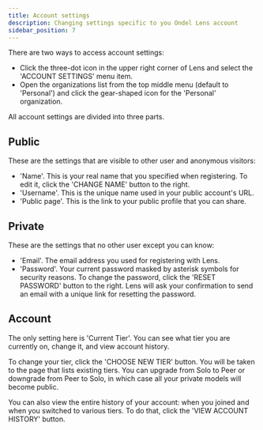 ```yaml
---
title: Account settings
description: Changing settings specific to you Ondel Lens account
sidebar_position: 7
---
```


There are two ways to access account settings:

- Click the three-dot icon in the upper right corner of Lens and select the 'ACCOUNT SETTINGS' menu item.
- Open the organizations list from the top middle menu (default to 'Personal') and click the gear-shaped icon for the 'Personal' organization.

All account settings are divided into three parts.

## Public

These are the settings that are visible to other user and anonymous visitors:

- 'Name'. This is your real name that you specified when registering. To edit it, click the 'CHANGE NAME' button to the right.
- 'Username'. This is the unique name used in your public account's URL.
- 'Public page'. This is the link to your public profile that you can share.

## Private

These are the settings that no other user except you can know:

- 'Email'. The email address you used for registering with Lens.
- 'Password'. Your current password masked by asterisk symbols for security reasons. To change the password, click the 'RESET PASSWORD' button to the right. Lens will ask your confirmation to send an email with a unique link for resetting the password.

## Account

The only setting here is 'Current Tier'. You can see what tier you are currently on, change it, and view account history.

To change your tier, click the 'CHOOSE NEW TIER' button. You will be taken to the page that lists existing tiers. You can upgrade from Solo to Peer or downgrade from Peer to Solo, in which case all your private models will become public.

You can also view the entire history of your account: when you joined and when you switched to various tiers. To do that, click the 'VIEW ACCOUNT HISTORY' button.
